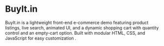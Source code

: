 # BuyIt.in
BuyIt.in is a lightweight front-end e-commerce demo featuring product listings, live search, animated UI, and a dynamic shopping cart with quantity control and an empty-cart option. Built with modular HTML, CSS, and JavaScript for easy customization .
